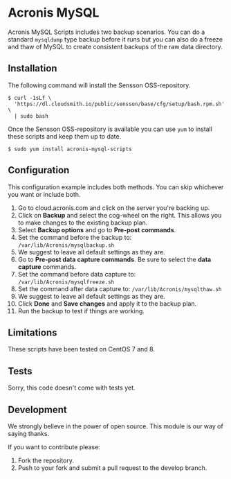 # Acronis MySQL

Acronis MySQL Scripts includes two backup scenarios. You can do a standard
`mysqldump` type backup before it runs but you can also do a freeze and thaw
of MySQL to create consistent backups of the raw data directory.

## Installation

The following command will install the Sensson OSS-repository.

```
$ curl -1sLf \
  'https://dl.cloudsmith.io/public/sensson/base/cfg/setup/bash.rpm.sh' \
  | sudo bash
```

Once the Sensson OSS-repository is available you can use `yum` to install
these scripts and keep them up to date.

```
$ sudo yum install acronis-mysql-scripts
```

## Configuration

This configuration example includes both methods. You can skip whichever you
want or include both.

1. Go to cloud.acronis.com and click on the server you're backing up.
2. Click on **Backup** and select the cog-wheel on the right. This allows you
   to make changes to the existing backup plan.
3. Select **Backup options** and go to **Pre-post commands**.
4. Set the command before the backup to:
   `/var/lib/Acronis/mysqlbackup.sh`
6. We suggest to leave all default settings as they are.
7. Go to **Pre-post data capture commands**. Be sure to select the 
   **data capture** commands.
8. Set the command before data capture to:
   `/var/lib/Acronis/mysqlfreeze.sh`
9. Set the command after data capture to:
   `/var/lib/Acronis/mysqlthaw.sh`
10. We suggest to leave all default settings as they are.
11. Click **Done** and **Save changes** and apply it to the backup plan.
12. Run the backup to test if things are working.

## Limitations

These scripts have been tested on CentOS 7 and 8.

## Tests

Sorry, this code doesn't come with tests yet.

## Development

We strongly believe in the power of open source. This module is our way of
saying thanks.

If you want to contribute please:

1. Fork the repository.
2. Push to your fork and submit a pull request to the develop branch.
